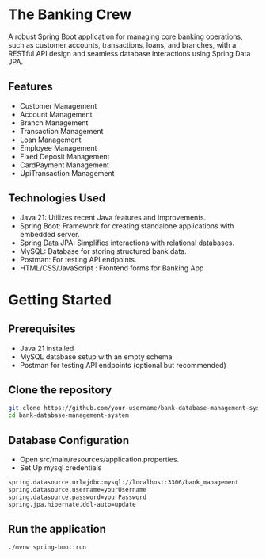 # The Banking Crew

A robust Spring Boot application for managing core banking operations, such as customer accounts, transactions, loans, and branches, with a RESTful API design and seamless database interactions using Spring Data JPA.




## Features

- Customer Management
- Account Management
- Branch Management
- Transaction Management
- Loan Management
- Employee Management
- Fixed Deposit Management
- CardPayment Management
- UpiTransaction Management

## Technologies Used

- Java 21: Utilizes recent Java features and improvements.
- Spring Boot: Framework for creating standalone applications with embedded server.
- Spring Data JPA: Simplifies interactions with relational databases.
- MySQL: Database for storing structured bank data.
- Postman: For testing API endpoints.
- HTML/CSS/JavaScript : Frontend forms for Banking App

# Getting Started
## Prerequisites
- Java 21 installed
- MySQL database setup with an empty schema
- Postman for testing API endpoints (optional but recommended)


## Clone the repository


```bash
git clone https://github.com/your-username/bank-database-management-system.git
cd bank-database-management-system
```
## Database Configuration
- Open src/main/resources/application.properties.
- Set Up mysql credentials
```bash 
spring.datasource.url=jdbc:mysql://localhost:3306/bank_management
spring.datasource.username=yourUsername
spring.datasource.password=yourPassword
spring.jpa.hibernate.ddl-auto=update
```
## Run the application
```bash
./mvnw spring-boot:run
```


